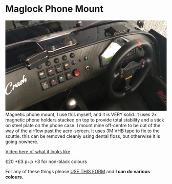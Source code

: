 # Maglock Phone Mount
![maglock-dash.png](img/maglock-dash.jpeg)
Magnetic phone mount, I use this myself, and it is VERY solid. it uses 2x magnetic phone holders stacked on top to provide total stability and a stick on steel plate on the phone case. I mount mine off-centre to be out of the way of the airflow past the aero-screen. it uses 3M VHB tape to fix to the scuttle. this can be removed cleanly using dental floss, but otherwise it is going nowhere.

[Video here of what it looks like](https://youtu.be/bOc9bqDt7ds)

£20 +£3 p+p +3 for non-black colours

For any of these things please [USE THIS FORM](https://forms.gle/5vtitZ7rHnNgAx4Y6) and **I can do various colours.**